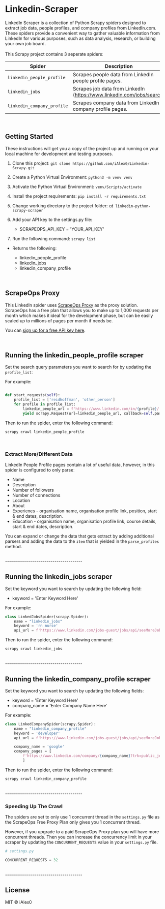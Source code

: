 # Linkedin-Scraper
LinkedIn Scraper is a collection of Python Scrapy spiders designed to extract job data, people profiles, and company profiles from LinkedIn.com. These spiders provide a convenient way to gather valuable information from LinkedIn for various purposes, such as data analysis, research, or building your own job board.
<br><br>
This Scrapy project contains 3 seperate spiders:

| Spider  |      Description      |
|----------|-------------|
| `linkedin_people_profile` |  Scrapes people data from LinkedIn people profile pages. | 
| `linkedin_jobs` |  Scrapes job data from LinkedIn (https://www.linkedin.com/jobs/search) | 
| `linkedin_company_profile` |  Scrapes company data from LinkedIn company profile pages. | 


<br>

## Getting Started
These instructions will get you a copy of the project up and running on your local machine for development and testing purposes.

1. Clone this project: `git clone https://github.com/iAlex0/Linkedin-Scrapy.git`
2. Create a Python Virtual Environment: `python3 -m venv venv`
3. Activate the Python Virtual Environment: `venv/Scripts/activate`
4. Install the project requirements: `pip install -r requirements.txt`
5. Change working directory to the project folder: `cd linkedin-python-scrapy-scraper`
6. Add your API key to the settings.py file:

    - SCRAPEOPS_API_KEY = 'YOUR_API_KEY'

7. Run the following command: `scrapy list` 
- Returns the following:

    - linkedin_people_profile
    - linkedin_jobs
    - linkedin_company_profile

<br>

## ScrapeOps Proxy
This LinkedIn spider uses [ScrapeOps Proxy](https://scrapeops.io/proxy-aggregator/) as the proxy solution. ScrapeOps has a free plan that allows you to make up to 1,000 requests per month which makes it ideal for the development phase, but can be easily scaled up to millions of pages per month if needs be.

You can [sign up for a free API key here](https://scrapeops.io/app/register/main).


<br>


## Running the linkedin_people_profile scraper

Set the search query parameters you want to search for by updating the `profile_list`:

For example:
```python

def start_requests(self):
    profile_list = ['reidhoffman', 'other_person']
    for profile in profile_list:
        linkedin_people_url = f'https://www.linkedin.com/in/{profile}/' 
        yield scrapy.Request(url=linkedin_people_url, callback=self.parse_profile, meta={'profile': profile, 'linkedin_url': linkedin_people_url})


```

Then to run the spider, enter the following command:
    
```python
scrapy crawl linkedin_people_profile
```
<br>

### Extract More/Different Data
LinkedIn People Profile pages contain a lot of useful data, however, in this spider is configured to only parse:

- Name
- Description
- Number of followers
- Number of connections
- Location
- About
- Experienes - organisation name, organisation profile link, position, start & end dates, description.
- Education - organisation name, organisation profile link, course details, start & end dates, description.

You can expand or change the data that gets extract by adding additional parsers and adding the data to the `item` that is yielded in the `parse_profiles` method.

<br>
---------------------------------------
<br>

## Running the linkedin_jobs scraper
Set the keyword you want to search by updating the following field: 

- keyword = 'Enter Keyword Here'

For example:

```python
class LinkedJobsSpider(scrapy.Spider):
    name = "linkedin_jobs"
    keyword = 'rn nurse'
    api_url = f'https://www.linkedin.com/jobs-guest/jobs/api/seeMoreJobPostings/search?keywords={keyword}&location=United%2BStates&start=' 

```

Then to run the spider, enter the following command:
        
```python
scrapy crawl linkedin_jobs
```
<br>
---------------------------------------
<br>

## Running the linkedin_company_profile scraper
Set the keyword you want to search by updating the following fields:

- keyword = 'Enter Keyword Here'
- company_name = 'Enter Company Name Here'

For example:

```python
class LinkedCompanySpider(scrapy.Spider):
    name = "linkedin_company_profile"
    keyword = 'developer'
    api_url = f'https://www.linkedin.com/jobs-guest/jobs/api/seeMoreJobPostings/search?keywords={keyword}&location=United%2BStates&geoId=103644278&trk=public_jobs_jobs-search-bar_search-submit&start=' 

    company_name = 'google'
    company_pages = [
        f'https://www.linkedin.com/company/{company_name}?trk=public_jobs_jserp-result_job-search-card-subtitle',
        ]

```
    
Then to run the spider, enter the following command:
            
```python
scrapy crawl linkedin_company_profile
```

<br>
---------------------------------------
<br>

### Speeding Up The Crawl
The spiders are set to only use 1 concurrent thread in the ``settings.py`` file as the ScrapeOps Free Proxy Plan only gives you 1 concurrent thread.

However, if you upgrade to a paid ScrapeOps Proxy plan you will have more concurrent threads. Then you can increase the concurrency limit in your scraper by updating the `CONCURRENT_REQUESTS` value in your ``settings.py`` file.

```python
# settings.py

CONCURRENT_REQUESTS = 32
```
<br>
---------------------------------------
<br>

## License
MIT © iAlex0

